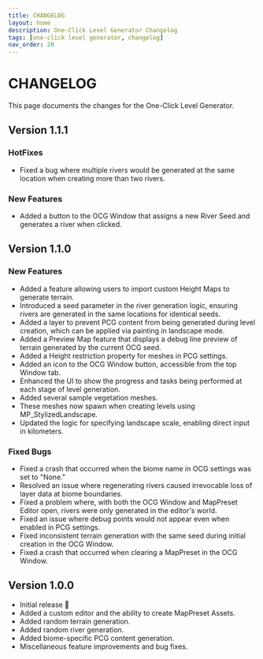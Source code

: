```yaml
---
title: CHANGELOG
layout: home
description: One-Click Level Generator Changelog
tags: [one-click level generator, changelog]
nav_order: 20
---
```


# CHANGELOG

This page documents the changes for the One-Click Level Generator.

## Version 1.1.1

### HotFixes
- Fixed a bug where multiple rivers would be generated at the same location when creating more than two rivers.

### New Features
- Added a button to the OCG Window that assigns a new River Seed and generates a river when clicked.

## Version 1.1.0

### New Features
- Added a feature allowing users to import custom Height Maps to generate terrain.
- Introduced a seed parameter in the river generation logic, ensuring rivers are generated in the same locations for identical seeds.
- Added a layer to prevent PCG content from being generated during level creation, which can be applied via painting in landscape mode.
- Added a Preview Map feature that displays a debug line preview of terrain generated by the current OCG seed.
- Added a Height restriction property for meshes in PCG settings.
- Added an icon to the OCG Window button, accessible from the top Window tab.
- Enhanced the UI to show the progress and tasks being performed at each stage of level generation.
- Added several sample vegetation meshes.
- These meshes now spawn when creating levels using MP_StylizedLandscape.
- Updated the logic for specifying landscape scale, enabling direct input in kilometers.

### Fixed Bugs
- Fixed a crash that occurred when the biome name in OCG settings was set to "None."
- Resolved an issue where regenerating rivers caused irrevocable loss of layer data at biome boundaries.
- Fixed a problem where, with both the OCG Window and MapPreset Editor open, rivers were only generated in the editor's world.
- Fixed an issue where debug points would not appear even when enabled in PCG settings.
- Fixed inconsistent terrain generation with the same seed during initial creation in the OCG Window.
- Fixed a crash that occurred when clearing a MapPreset in the OCG Window.


## Version 1.0.0

- Initial release 🎉
- Added a custom editor and the ability to create MapPreset Assets.
- Added random terrain generation.
- Added random river generation.
- Added biome-specific PCG content generation.
- Miscellaneous feature improvements and bug fixes.
